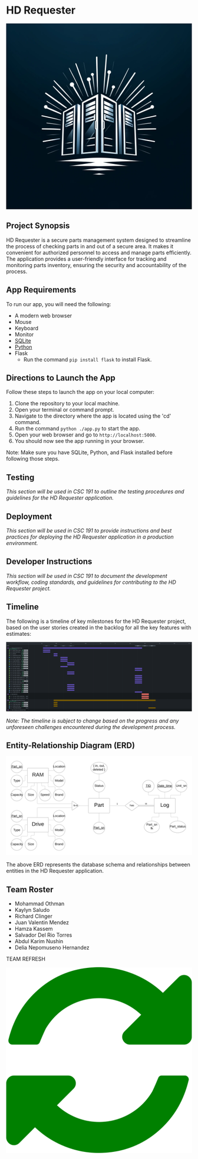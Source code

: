 # HD Requester

![HD Requester Logo](https://github.com/mnothman/HD-Requester/blob/main/HD-Requester-Logo.png)

## Project Synopsis

HD Requester is a secure parts management system designed to streamline the process of checking parts in and out of a secure area. It makes it convenient for authorized personnel to access and manage parts efficiently. The application provides a user-friendly interface for tracking and monitoring parts inventory, ensuring the security and accountability of the process.

## App Requirements

To run our app, you will need the following:
- A modern web browser
- Mouse
- Keyboard
- Monitor
- [SQLite](https://www.sqlite.org/download.html)
- [Python](https://www.python.org/downloads)
- Flask
    - Run the command `pip install flask` to install Flask.

## Directions to Launch the App

Follow these steps to launch the app on your local computer:

1. Clone the repository to your local machine.
1. Open your terminal or command prompt.
1. Navigate to the directory where the app is located using the 'cd' command.
1. Run the command `python ./app.py` to start the app.
1. Open your web browser and go to `http://localhost:5000`.
1. You should now see the app running in your browser.

Note: Make sure you have SQLite, Python, and Flask installed before following those steps.

## Testing

*This section will be used in CSC 191 to outline the testing procedures and guidelines for the HD Requester application.*

## Deployment

*This section will be used in CSC 191 to provide instructions and best practices for deploying the HD Requester application in a production environment.*

## Developer Instructions

*This section will be used in CSC 191 to document the development workflow, coding standards, and guidelines for contributing to the HD Requester project.*

## Timeline

The following is a timeline of key milestones for the HD Requester project, based on the user stories created in the backlog for all the key features with estimates:

![Jira Timeline](https://github.com/mnothman/HD-Requester/blob/main/hd_requester_2024-05-05_08.09pm.png?raw=true)

*Note: The timeline is subject to change based on the progress and any unforeseen challenges encountered during the development process.*

## Entity-Relationship Diagram (ERD)

![ERD](https://github.com/mnothman/HD-Requester/blob/main/ER-DiagramHD_Requester.png)

The above ERD represents the database schema and relationships between entities in the HD Requester application.

## Team Roster

- Mohammad Othman
- Kaylyn Saludo
- Richard Clinger
- Juan Valentin Mendez
- Hamza Kassem
- Salvador Del Rio Torres
- Abdul Karim Nushin
- Delia Nepomuseno Hernandez

TEAM REFRESH

![Additional Logo](https://github.com/mnothman/HD-Requester/blob/main/refresh-icon.png)




